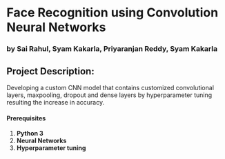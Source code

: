 # Face Recognition using Convolution Neural Networks
###  by Sai Rahul, Syam Kakarla, Priyaranjan Reddy, Syam Kakarla

## Project Description:
Developing a custom CNN model that contains customized convolutional layers, maxpooling, dropout and dense layers by hyperparameter tuning resulting the increase in accuracy.

#### Prerequisites
1. **Python 3**
2. **Neural Networks** 
3. **Hyperparameter tuning**
